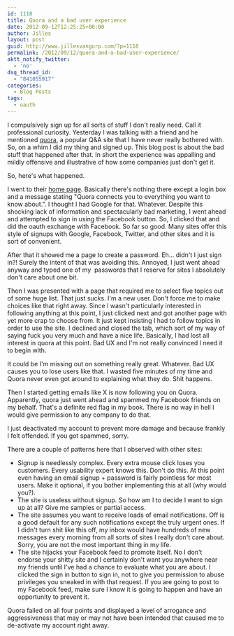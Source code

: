 ```yaml
---
id: 1118
title: Quora and a bad user experience
date: 2012-09-12T12:25:25+00:00
author: Jilles
layout: post
guid: http://www.jillesvangurp.com/?p=1118
permalink: /2012/09/12/quora-and-a-bad-user-experience/
aktt_notify_twitter:
  - 'no'
dsq_thread_id:
  - "841055917"
categories:
  - Blog Posts
tags:
  - oauth
---
```

I compulsively sign up for all sorts of stuff I don't really need. Call it professional curiosity. Yesterday I was talking with a friend and he mentioned [quora](http://quora.com), a popular Q&A site that I have never really bothered with. So, on a whim I did my thing and signed up. This blog post is about the bad stuff that happened after that. In short the experience was appalling and mildly offensive and illustrative of how some companies just don't get it.

So, here's what happened.

I went to their [home page](http://quora.com). Basically there's nothing there except a login box and a message stating "Quora connects you to everything you want to know about.". I thought I had Google for that. Whatever. Despite this shocking lack of information and spectacularly bad marketing, I went ahead and attempted to sign in using the Facebook button. So, I clicked that and did the oauth exchange with Facebook. So far so good. Many sites offer this style of signups with Google, Facebook, Twitter, and other sites and it is sort of convenient.

After that it showed me a page to create a password. Eh... didn't I just sign in?! Surely the intent of that was avoiding this. Annoyed, I just went ahead anyway and typed one of my  passwords that I reserve for sites I absolutely don't care about one bit.

Then I was presented with a page that required me to select five topics out of some huge list. That just sucks. I'm a new user. Don't force me to make choices like that right away. Since I wasn't particularly interested in following anything at this point, I just clicked next and got another page with yet more crap to choose from. It just kept insisting I had to follow topics in order to use the site. I declined and closed the tab, which sort of my way of saying fuck you very much and have a nice life. Basically, I had lost all interest in quora at this point. Bad UX and I'm not really convinced I need it to begin with.

It could be I'm missing out on something really great. Whatever. Bad UX causes you to lose users like that. I wasted five minutes of my time and Quora never even got around to explaining what they do. Shit happens.

Then I started getting emails like X is now following you on Quora. Apparently, quora just went ahead and spammed my Facebook friends on my behalf. That's a definite red flag in my book. There is no way in hell I would give permission to any company to do that. 

I just deactivated my account to prevent more damage and because frankly I felt offended. If you got spammed, sorry.

There are a couple of patterns here that I observed with other sites:

- Signup is needlessly complex. Every extra mouse click loses you customers. Every usability expert knows this. Don't do this. At this point even having an email signup + password is fairly pointless for most users. Make it optional, if you bother implementing this at all (why would you?).
- The site is useless without signup. So how am I to decide I want to sign up at all? Give me samples or partial access.
- The site assumes you want to receive loads of email notifications. Off is a good default for any such notifications except the truly urgent ones. If I didn't turn shit like this off, my inbox would have hundreds of new messages every morning from all sorts of sites I really don't care about. Sorry, you are not the most important thing in my life.
- The site hijacks your Facebook feed to promote itself. No I don't endorse your shitty site and I certainly don't want you anywhere near my friends until I've had a chance to evaluate what you are about. I clicked the sign in button to sign in, not to give you permission to abuse privileges you sneaked in with that request. If you are going to post to my Facebook feed, make sure I know it is going to happen and have an opportunity to prevent it.

Quora failed on all four points and displayed a level of arrogance and aggressiveness that may or may not have been intended that caused me to de-activate my account right away.